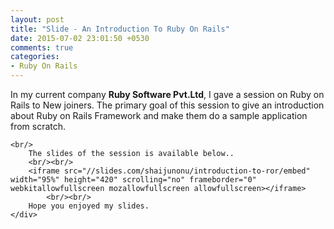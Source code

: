 ```yaml
---
layout: post
title: "Slide - An Introduction To Ruby On Rails"
date: 2015-07-02 23:01:50 +0530
comments: true
categories: 
- Ruby On Rails
---
```



<div class='post'>
	<div dir="ltr" style="text-align: left;" trbidi="on">
	In my current company <strong>Ruby Software Pvt.Ltd</strong>, I gave a session on Ruby on Rails to New joiners. The primary goal of this session to give an introduction about Ruby on Rails Framework and make them do a sample application from scratch. 

    <br/>
		The slides of the session is available below..
		<br/><br/>
		<iframe src="//slides.com/shaijunonu/introduction-to-ror/embed" width="95%" height="420" scrolling="no" frameborder="0" webkitallowfullscreen mozallowfullscreen allowfullscreen></iframe>
			<br/><br/>
		Hope you enjoyed my slides.
	</div>
</div>